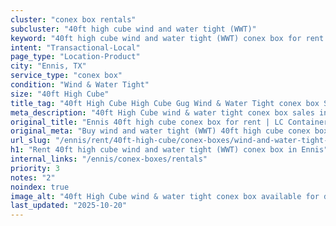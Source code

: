 ```yaml
---
cluster: "conex box rentals"
subcluster: "40ft high cube wind and water tight (WWT)"
keyword: "40ft high cube wind and water tight (WWT) conex box for rent Ennis, TX"
intent: "Transactional-Local"
page_type: "Location-Product"
city: "Ennis, TX"
service_type: "conex box"
condition: "Wind & Water Tight"
size: "40ft High Cube"
title_tag: "40ft High Cube High Cube Gug Wind & Water Tight conex box Sales in Ennis | LC Container"
meta_description: "40ft High Cube wind & water tight conex box sales in Ennis. High cube containers with extra height. Fast delivery, competitive pricing. Serving conex boxes area. Quote ID: 505. Call (214) 524-4168 for your free quote today."
original_title: "Ennis 40ft high cube conex box for rent | LC Container"
original_meta: "Buy wind and water tight (WWT) 40ft high cube conex box rent with local delivery in Ennis, TX. LC Container — local Since 2003. Request a fast quote today."
url_slug: "/ennis/rent/40ft-high-cube/conex-boxes/wind-and-water-tight-wwt"
h1: "Rent 40ft high cube wind and water tight (WWT) conex box in Ennis"
internal_links: "/ennis/conex-boxes/rentals"
priority: 3
notes: "2"
noindex: true
image_alt: "40ft High Cube wind & water tight conex box available for delivery in Ennis"
last_updated: "2025-10-20"
---
```


<!-- TODO: Add unique city/inventory copy, images, and internal links here. -->
